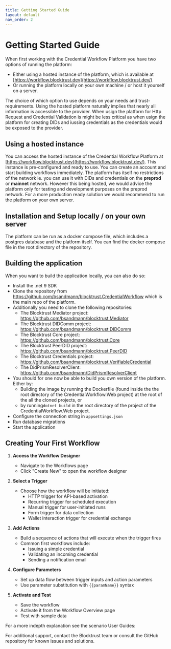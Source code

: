 ```yaml
---
title: Getting Started Guide
layout: default
nav_order: 2
---
```


# Getting Started Guide

When first working with the Credential Workflow Platform you have two options of running the platform:
- Either using a hosted instance of the platform, which is available at [https://workflow.blocktrust.dev](https://workflow.blocktrust.dev/)
- Or running the platform locally on your own machine / or host it yourself on a server.

The choice of which option to use depends on your needs and trust-requirements. Using the hosted platform naturally implies that nearly all information is accessible to the provider. When usign the platform for Http Request and Credential Validation is might be less critical as when usign the platform for creating DIDs and iussing credentials as the credentials would be exposed to the provider.

## Using a hosted instance

You can access the hosted instance of the Credential Workflow Platform at [https://workflow.blocktrust.dev](https://workflow.blocktrust.dev/). 
This instance is pre-configured and ready to use. You can create an account and start building workflows immediately. 
The platform has itself no restrictions of the network ie. you can use it with DIDs and credentials on the **preprod** or **mainnet** network.
However this being hosted, we would advice the platform only for testing and development purposes on the preprod network.
For a more production ready solution we would recommend to run the platform on your own server.

## Installation and Setup locally / on your own server 

The platform can be run as a docker compose file, which includes a postgres database and the platform itself.
You can find the docker compose file in the root directory of the repository. 


## Building the application

When you want to build the application locally, you can also do so:

   - Install the .net 9 SDK
   - Clone the repository from https://github.com/bsandmann/blocktrust.CredentialWorkflow which is the main repo of the platform. 
   - Additionally you need to clone the following repositories:
        - The Blocktrust Mediator project: https://github.com/bsandmann/blocktrust.Mediator
        - The Blocktrust DIDComm project: https://github.com/bsandmann/blocktrust.DIDComm
        - The Blocktrust Core project: https://github.com/bsandmann/blocktrust.Core
        - The Blocktrust PeerDID project: https://github.com/bsandmann/blocktrust.PeerDID
        - The Blocktrust Credentials project: https://github.com/bsandmann/blocktrust.VerifiableCredential
        - The DidPrismResolverClient: https://github.com/bsandmann/DidPrismResolverClient
   - You should for one now be able to build you own version of the platform. Either by:
        - Building the image by running the Dockerfile (found inside the the root directory of the CredentialWorkflow.Web project) at the root of the all the cloned projects, or
        - by running`dotnet build` in the root directory of the project of the CredentialWorkflow.Web project.
   - Configure the connection string in `appsettings.json`
   - Run database migrations
   - Start the application

## Creating Your First Workflow

1. **Access the Workflow Designer**
   - Navigate to the Workflows page
   - Click "Create New" to open the workflow designer

2. **Select a Trigger**
   - Choose how the workflow will be initiated:
     - HTTP trigger for API-based activation
     - Recurring trigger for scheduled execution
     - Manual trigger for user-initiated runs
     - Form trigger for data collection
     - Wallet interaction trigger for credential exchange

3. **Add Actions**
   - Build a sequence of actions that will execute when the trigger fires
   - Common first workflows include:
     - Issuing a simple credential
     - Validating an incoming credential
     - Sending a notification email

4. **Configure Parameters**
   - Set up data flow between trigger inputs and action parameters
   - Use parameter substitution with `{{paramName}}` syntax

5. **Activate and Test**
   - Save the workflow
   - Activate it from the Workflow Overview page
   - Test with sample data

For a more indepth explanation see the scenario User Guides:




For additional support, contact the Blocktrust team or consult the GitHub repository for known issues and solutions.